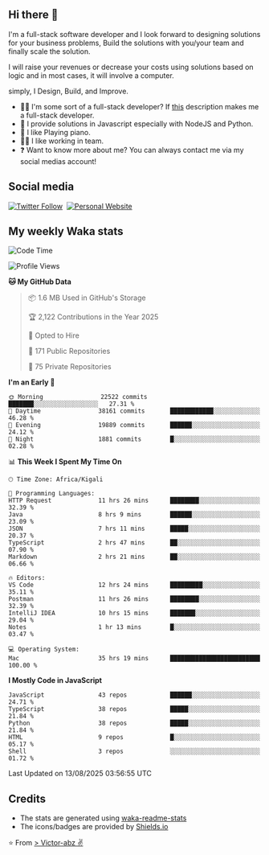 ## Hi there 👋
I'm a full-stack software developer and I look forward to designing solutions for your business problems, Build the solutions with you/your team and finally scale the solution.

I will raise your revenues or decrease your costs using solutions based on logic and in most cases, it will involve a computer.

simply, I Design, Build, and Improve.

- 👨‍💻 I'm some sort of a full-stack developer? If [this](https://www.w3schools.com/whatis/whatis_fullstack.asp) description makes me a full-stack developer.
- 🌱 I provide solutions in Javascript especially with NodeJS and Python. 
- 🎹 I like Playing piano.
- 👯‍♀️ I like working in team.
- ❓ Want to know more about me? You can always contact me via my social medias account!

## Social media
[![Twitter Follow](https://img.shields.io/twitter/follow/vicky_abz?color=%231DA1F2&label=Twitter&style=for-the-badge&logo=twitter&logoColor=ffffff)](https://twitter.com/vicky_abz)
‎‎ [![Personal Website](https://img.shields.io/static/v1?label=visit&message=victor-abz.com&color=%235F021F&style=for-the-badge)](https://victor-abz.com/)

## My weekly Waka stats
<!--START_SECTION:waka-->
![Code Time](http://img.shields.io/badge/Code%20Time-1%2C952%20hrs%2052%20mins-blue)

![Profile Views](http://img.shields.io/badge/Profile%20Views-0-blue)

**🐱 My GitHub Data** 

> 📦 1.6 MB Used in GitHub's Storage 
 > 
> 🏆 2,122 Contributions in the Year 2025
 > 
> 💼 Opted to Hire
 > 
> 📜 171 Public Repositories 
 > 
> 🔑 75 Private Repositories 
 > 
**I'm an Early 🐤** 

```text
🌞 Morning                22522 commits       ███████░░░░░░░░░░░░░░░░░░   27.31 % 
🌆 Daytime                38161 commits       ████████████░░░░░░░░░░░░░   46.28 % 
🌃 Evening                19889 commits       ██████░░░░░░░░░░░░░░░░░░░   24.12 % 
🌙 Night                  1881 commits        █░░░░░░░░░░░░░░░░░░░░░░░░   02.28 % 
```


📊 **This Week I Spent My Time On** 

```text
🕑︎ Time Zone: Africa/Kigali

💬 Programming Languages: 
HTTP Request             11 hrs 26 mins      ████████░░░░░░░░░░░░░░░░░   32.39 % 
Java                     8 hrs 9 mins        ██████░░░░░░░░░░░░░░░░░░░   23.09 % 
JSON                     7 hrs 11 mins       █████░░░░░░░░░░░░░░░░░░░░   20.37 % 
TypeScript               2 hrs 47 mins       ██░░░░░░░░░░░░░░░░░░░░░░░   07.90 % 
Markdown                 2 hrs 21 mins       ██░░░░░░░░░░░░░░░░░░░░░░░   06.66 % 

🔥 Editors: 
VS Code                  12 hrs 24 mins      █████████░░░░░░░░░░░░░░░░   35.11 % 
Postman                  11 hrs 26 mins      ████████░░░░░░░░░░░░░░░░░   32.39 % 
IntelliJ IDEA            10 hrs 15 mins      ███████░░░░░░░░░░░░░░░░░░   29.04 % 
Notes                    1 hr 13 mins        █░░░░░░░░░░░░░░░░░░░░░░░░   03.47 % 

💻 Operating System: 
Mac                      35 hrs 19 mins      █████████████████████████   100.00 % 
```

**I Mostly Code in JavaScript** 

```text
JavaScript               43 repos            ██████░░░░░░░░░░░░░░░░░░░   24.71 % 
TypeScript               38 repos            █████░░░░░░░░░░░░░░░░░░░░   21.84 % 
Python                   38 repos            █████░░░░░░░░░░░░░░░░░░░░   21.84 % 
HTML                     9 repos             █░░░░░░░░░░░░░░░░░░░░░░░░   05.17 % 
Shell                    3 repos             ░░░░░░░░░░░░░░░░░░░░░░░░░   01.72 % 
```




 Last Updated on 13/08/2025 03:56:55 UTC
<!--END_SECTION:waka-->

## Credits
- The stats are generated using [waka-readme-stats](https://github.com/anmol098/waka-readme-stats)
- The icons/badges are provided by [Shields.io](https://shields.io/)

⭐️ From [> Victor-abz ✌](https://victor-abz.com/)
